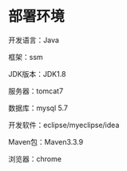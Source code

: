 # 部署环境

开发语言：Java

框架：ssm

JDK版本：JDK1.8

服务器：tomcat7

数据库：mysql 5.7

开发软件：eclipse/myeclipse/idea

Maven包：Maven3.3.9

浏览器：chrome